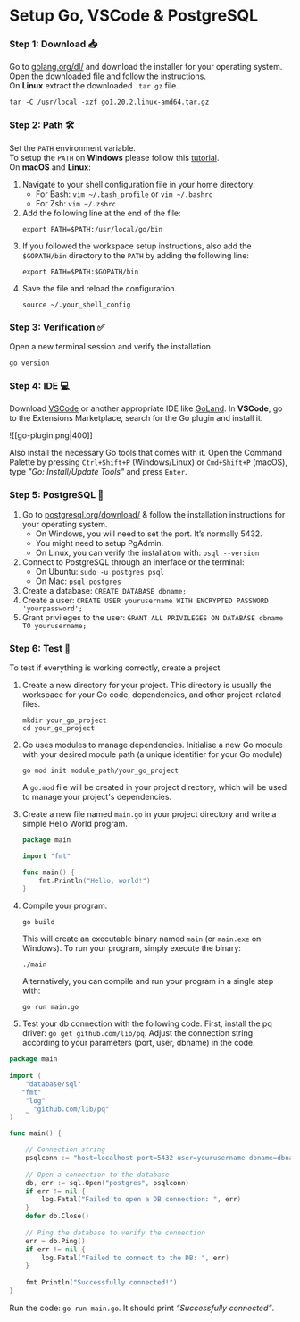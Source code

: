 # Setup Go, VSCode & PostgreSQL
### Step 1: Download 📥
Go to  [golang.org/dl/](https://golang.org/dl/)  and download the installer for your operating system. Open the downloaded file and follow the instructions. <br>On **Linux** extract the downloaded `.tar.gz` file.
```
tar -C /usr/local -xzf go1.20.2.linux-amd64.tar.gz
```
### Step 2: Path 🛠️
Set the `PATH` environment variable. <br>
To setup the `PATH` on **Windows** please follow this [tutorial](https://medium.com/@bhanotvardana/setting-up-golang-environment-on-windows-3d50c2dbffe7). <br>
On **macOS** and **Linux**:
1. Navigate to your shell configuration file in your home directory:
    - For Bash: `vim ~/.bash_profile` or `vim ~/.bashrc`
    - For Zsh: `vim ~/.zshrc`
2. Add the following line at the end of the file: 
   ```
   export PATH=$PATH:/usr/local/go/bin
   ```
3. If you followed the workspace setup instructions, also add the `$GOPATH/bin` directory to the `PATH` by adding the following line: 
   ```
   export PATH=$PATH:$GOPATH/bin
   ```
4. Save the file and reload the configuration.
   ```
   source ~/.your_shell_config
   ```
### Step 3: Verification ✅
Open a new terminal session and verify the installation.
```
go version
```
### Step 4: IDE 💻
Download [VSCode](https://code.visualstudio.com/download) or another appropriate IDE like [GoLand](https://www.jetbrains.com/go/).
In **VSCode**, go to the Extensions Marketplace, search for the Go plugin and install it.

![[go-plugin.png|400]]

Also install the necessary Go tools that comes with it.
Open the Command Palette by pressing `Ctrl+Shift+P` (Windows/Linux) or `Cmd+Shift+P` (macOS), type *"Go: Install/Update Tools"* and press `Enter`.

### Step 5: PostgreSQL 🐘
1. Go to [postgresql.org/download/](https://www.postgresql.org/download/) & follow the installation instructions for your operating system.
   - On Windows, you will need to set the port. It’s normally 5432.
   - You might need to setup PgAdmin.
   - On Linux, you can verify the installation with: `psql --version`
2. Connect to PostgreSQL through an interface or the terminal:
   - On Ubuntu: `sudo -u postgres psql`
   - On Mac: `psql postgres`
3. Create a database: `CREATE DATABASE dbname;`
4. Create a user: `CREATE USER yourusername WITH ENCRYPTED PASSWORD 'yourpassword';`
5. Grant privileges to the user: `GRANT ALL PRIVILEGES ON DATABASE dbname TO yourusername;`
### Step 6: Test 🧪
To test if everything is working correctly, create a project.
1. Create a new directory for your project. This directory is usually the workspace for your Go code, dependencies, and other project-related files.
   ```
   mkdir your_go_project
   cd your_go_project
   ```
2. Go uses modules to manage dependencies. Initialise a new Go module with your desired module path (a unique identifier for your Go module)
   ```
   go mod init module_path/your_go_project
   ```
   A `go.mod` file will be created in your project directory, which will be used to manage your project's dependencies.
3. Create a new file named `main.go` in your project directory and write a simple Hello World program.
   ```go
   package main
   
   import "fmt"
   
   func main() {
	   fmt.Println("Hello, world!")
   }
   ```
4. Compile your program.
   ```
   go build
   ```
   This will create an executable binary named `main` (or `main.exe` on Windows).
   To run your program, simply execute the binary:
   ```
   ./main
   ```
   Alternatively, you can compile and run your program in a single step with:
   ```
   go run main.go
   ```

5. Test your db connection with the following code.
   First, install the pq driver: `go get github.com/lib/pq`.
   Adjust the connection string according to your parameters (port, user, dbname) in the code.
```go
package main
   
import (
	"database/sql"
   "fmt"
   	"log"
	_ "github.com/lib/pq"
)

func main() {

	// Connection string
	psqlconn := "host=localhost port=5432 user=yourusername dbname=dbname sslmode=disable"
	
	// Open a connection to the database
	db, err := sql.Open("postgres", psqlconn)
	if err != nil {
		log.Fatal("Failed to open a DB connection: ", err)
	}
	defer db.Close()
	
	// Ping the database to verify the connection
	err = db.Ping()
	if err != nil {
		log.Fatal("Failed to connect to the DB: ", err)
	}
	
	fmt.Println("Successfully connected!")
}
```
Run the code: `go run main.go`. It should print *“Successfully connected”*.